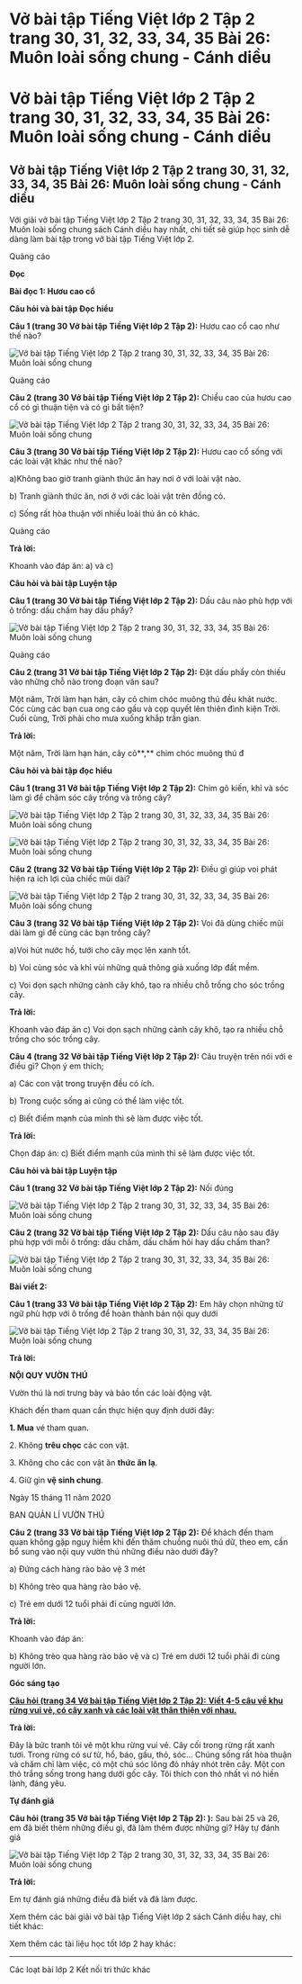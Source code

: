 # Vở bài tập Tiếng Việt lớp 2 Tập 2 trang 30, 31, 32, 33, 34, 35 Bài 26: Muôn loài sống chung - Cánh diều

# Vở bài tập Tiếng Việt lớp 2 Tập 2 trang 30, 31, 32, 33, 34, 35 Bài 26: Muôn loài sống chung - Cánh diều

## Vở bài tập Tiếng Việt lớp 2 Tập 2 trang 30, 31, 32, 33, 34, 35 Bài 26: Muôn loài sống chung - Cánh diều

Với giải vở bài tập Tiếng Việt lớp 2 Tập 2 trang 30, 31, 32, 33, 34, 35 Bài 26: Muôn loài sống chung sách Cánh diều hay nhất, chi tiết sẽ giúp học sinh dễ dàng làm bài tập trong vở bài tập Tiếng Việt lớp 2.

Quảng cáo

**Đọc**

**Bài đọc 1: Hươu cao cổ**

**Câu hỏi và bài tập Đọc hiểu**

**Câu 1 (trang 30 Vở bài tập Tiếng Việt lớp 2 Tập 2):** Hươu cao cổ cao như thế nào?

![Vở bài tập Tiếng Việt lớp 2 Tập 2 trang 30, 31, 32, 33, 34, 35 Bài 26: Muôn loài sống chung](https://vietjack.com/vbt-tieng-viet-2-cd/images/bai-26-muon-loai-song-chung.png)

Quảng cáo

**Câu 2 (trang 30 Vở bài tập Tiếng Việt lớp 2 Tập 2):** Chiều cao của hươu cao cổ có gì thuận tiện và có gì bất tiện?

![Vở bài tập Tiếng Việt lớp 2 Tập 2 trang 30, 31, 32, 33, 34, 35 Bài 26: Muôn loài sống chung](https://vietjack.com/vbt-tieng-viet-2-cd/images/bai-26-muon-loai-song-chung-1.png)

**Câu 3 (trang 30 Vở bài tập Tiếng Việt lớp 2 Tập 2):** Hươu cao cổ sống với các loài vật khác như thế nào?

a)Không bao giờ tranh giành thức ăn hay nơi ở với loài vật nào.

b) Tranh giành thức ăn, nơi ở với các loài vật trên đồng cỏ.

c) Sống rất hòa thuận với nhiều loài thú ăn cỏ khác.

Quảng cáo

**Trả lời:**

Khoanh vào đáp án: a) và c)

**Câu hỏi và bài tập Luyện tập**

**Câu 1 (trang 30 Vở bài tập Tiếng Việt lớp 2 Tập 2):** Dấu câu nào phù hợp với ô trống: dấu chấm hay dấu phẩy?

![Vở bài tập Tiếng Việt lớp 2 Tập 2 trang 30, 31, 32, 33, 34, 35 Bài 26: Muôn loài sống chung](https://vietjack.com/vbt-tieng-viet-2-cd/images/bai-26-muon-loai-song-chung-2.png)

Quảng cáo

**Câu 2 (trang 31 Vở bài tập Tiếng Việt lớp 2 Tập 2):** Đặt dấu phẩy còn thiếu vào những chỗ nào trong đoạn văn sau?

Một năm, Trời làm hạn hán, cây cỏ chim chóc muông thú đều khát nước. Cóc cùng các bạn cua ong cáo gấu và cọp quyết lên thiên đình kiện Trời. Cuối cùng, Trời phải cho mưa xuống khắp trần gian.

**Trả lời:**

Một năm, Trời làm hạn hán, cây cỏ**,** chim chóc muông thú đ

**Câu hỏi và bài tập đọc hiểu**

**Câu 1 (trang 31 Vở bài tập Tiếng Việt lớp 2 Tập 2):** Chim gõ kiến, khỉ và sóc làm gì để chăm sóc cây trồng và trồng cây?

![Vở bài tập Tiếng Việt lớp 2 Tập 2 trang 30, 31, 32, 33, 34, 35 Bài 26: Muôn loài sống chung](https://vietjack.com/vbt-tieng-viet-2-cd/images/bai-26-muon-loai-song-chung-3.png)

![Vở bài tập Tiếng Việt lớp 2 Tập 2 trang 30, 31, 32, 33, 34, 35 Bài 26: Muôn loài sống chung](https://vietjack.com/vbt-tieng-viet-2-cd/images/bai-26-muon-loai-song-chung-4.png)

**Câu 2 (trang 32 Vở bài tập Tiếng Việt lớp 2 Tập 2):** Điều gì giúp voi phát hiện ra ích lợi của chiếc mũi dài?

![Vở bài tập Tiếng Việt lớp 2 Tập 2 trang 30, 31, 32, 33, 34, 35 Bài 26: Muôn loài sống chung](https://vietjack.com/vbt-tieng-viet-2-cd/images/bai-26-muon-loai-song-chung-5.png)

**Câu 3 (trang 32 Vở bài tập Tiếng Việt lớp 2 Tập 2):** Voi đã dùng chiếc mũi dài làm gì để cùng các bạn trồng cây?

a)Voi hút nước hồ, tưới cho cây mọc lên xanh tốt.

b) Voi cùng sóc và khỉ vùi những quả thông già xuống lớp đất mềm.

c) Voi dọn sạch những cành cây khô, tạo ra nhiều chỗ trống cho sóc trồng cây.

**Trả lời:**

Khoanh vào đáp án c) Voi dọn sạch những cành cây khô, tạo ra nhiều chỗ trống cho sóc trồng cây.

**Câu 4 (trang 32 Vở bài tập Tiếng Việt lớp 2 Tập 2):** Câu truyện trên nói với e điều gì? Chọn ý em thích;

a) Các con vật trong truyện đều có ích.

b) Trong cuộc sống ai cũng có thể làm việc tốt.

c) Biết điểm mạnh của mình thì sẽ làm được việc tốt.

**Trả lời:**

Chọn đáp án: c) Biết điểm mạnh của mình thì sẽ làm được việc tốt.

**Câu hỏi và bài tập Luyện tập**

**Câu 1 (trang 32 Vở bài tập Tiếng Việt lớp 2 Tập 2):** Nối đúng

![Vở bài tập Tiếng Việt lớp 2 Tập 2 trang 30, 31, 32, 33, 34, 35 Bài 26: Muôn loài sống chung](https://vietjack.com/vbt-tieng-viet-2-cd/images/bai-26-muon-loai-song-chung-6.png)

**Câu 2 (trang 32 Vở bài tập Tiếng Việt lớp 2 Tập 2):** Dấu câu nào sau đây phù hợp với mỗi ô trống: dấu chấm, dấu chấm hỏi hay dấu chấm than?

![Vở bài tập Tiếng Việt lớp 2 Tập 2 trang 30, 31, 32, 33, 34, 35 Bài 26: Muôn loài sống chung](https://vietjack.com/vbt-tieng-viet-2-cd/images/bai-26-muon-loai-song-chung-7.png)

**Bài viết 2:**

**Câu 1 (trang 33 Vở bài tập Tiếng Việt lớp 2 Tập 2):** Em hãy chọn những từ ngữ phù hợp với ô trống để hoàn thành bản nội quy dưới 

![Vở bài tập Tiếng Việt lớp 2 Tập 2 trang 30, 31, 32, 33, 34, 35 Bài 26: Muôn loài sống chung](https://vietjack.com/vbt-tieng-viet-2-cd/images/bai-26-muon-loai-song-chung-8.png)

**Trả lời:**

**NỘI QUY VƯỜN THÚ**

Vườn thú là nơi trưng bày và bảo tồn các loài động vật.

Khách đến tham quan cần thực hiện quy định dưới đây:

**1\. Mua** vé tham quan.

2\. Không **trêu chọc** các con vật.

3\. Không cho các con vật ăn **thức ăn lạ**.

4\. Giữ gìn **vệ sinh chung**.

Ngày 15 tháng 11 năm 2020

BAN QUẢN LÍ VƯỜN THÚ

**Câu 2 (trang 33 Vở bài tập Tiếng Việt lớp 2 Tập 2):** Để khách đến tham quan không gặp nguy hiểm khi đến thăm chuồng nuôi thú dữ, theo em, cần bổ sung vào nội quy vườn thú những điều nào dưới đây?

a) Đứng cách hàng rào bảo vệ 3 mét

b) Không trèo qua hàng rào bảo vệ.

c) Trẻ em dưới 12 tuổi phải đi cùng người lớn.

**Trả lời:**

Khoanh vào đáp án: 

b) Không trèo qua hàng rào bảo vệ và c) Trẻ em dưới 12 tuổi phải đi cùng người lớn.

**Góc sáng tạo**

[**Câu hỏi (trang 34 Vở bài tập Tiếng Việt lớp 2 Tập 2):** **Viết 4-5 câu về khu rừng vui vẻ, có cây xanh và các loài vật thân thiện với nhau.**](https://vietjack.com/vbt-tieng-viet-2-cd/viet-4-5-cau-ve-khu-rung-vui-ve-co-cay-xanh-va-cac-loai-vat-vm.jsp)

**Trả lời:**

Đây là bức tranh tôi vẽ một khu rừng vui vẻ. Cây cối trong rừng rất xanh tươi. Trong rừng có sư tử, hổ, báo, gấu, thỏ, sóc… Chúng sống rất hòa thuận và chăm chỉ làm việc, có một chú sóc lông đỏ nhảy nhót trên cây. Một con thỏ trắng sống trong hang dưới gốc cây. Tôi thích con thỏ nhất vì nó hiền lành, đáng yêu. 

**Tự đánh giá**

**Câu hỏi (trang 35 Vở bài tập Tiếng Việt lớp 2 Tập 2): ):** Sau bài 25 và 26, em đã biết thêm những điều gì, đã làm thêm được những gì? Hãy tự đánh giá

![Vở bài tập Tiếng Việt lớp 2 Tập 2 trang 30, 31, 32, 33, 34, 35 Bài 26: Muôn loài sống chung](https://vietjack.com/vbt-tieng-viet-2-cd/images/bai-26-muon-loai-song-chung-9.png)

**Trả lời:**

Em tự đánh giá những điều đã biết và đã làm được.

Xem thêm các bài giải vở bài tập Tiếng Việt lớp 2 sách Cánh diều hay, chi tiết khác:

Xem thêm các tài liệu học tốt lớp 2 hay khác:

* * *

Các loạt bài lớp 2 Kết nối tri thức khác
